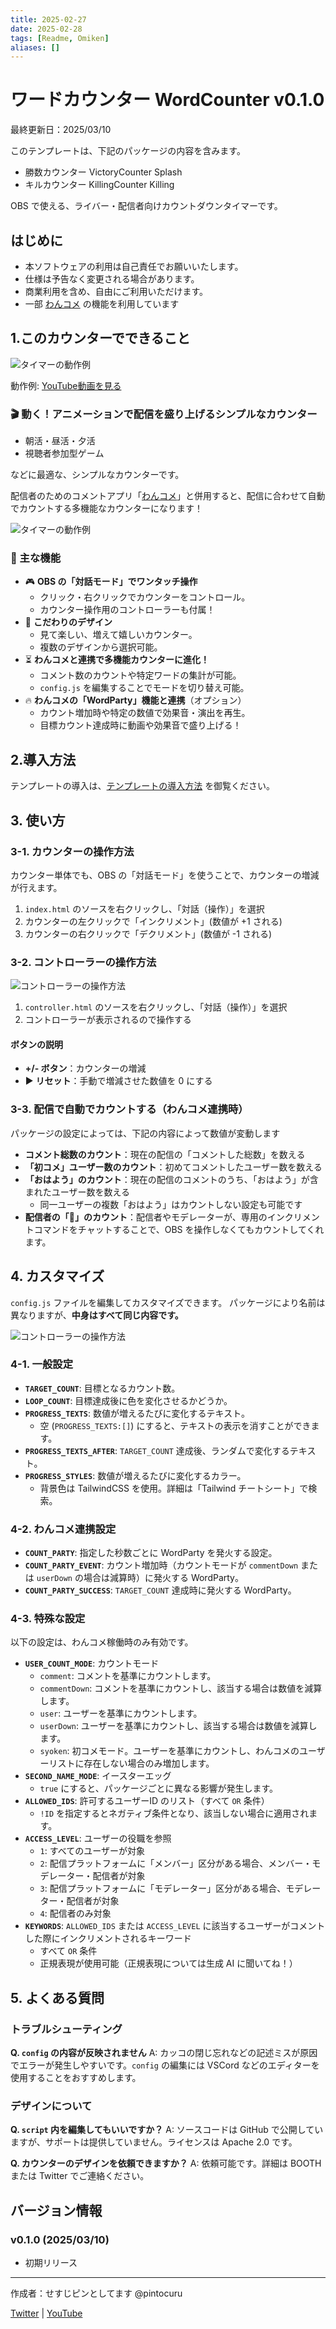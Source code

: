 ```yaml
---
title: 2025-02-27
date: 2025-02-28
tags: [Readme, Omiken]
aliases: []
---
```


# ワードカウンター WordCounter v0.1.0

最終更新日：2025/03/10

このテンプレートは、下記のパッケージの内容を含みます。

- 勝数カウンター VictoryCounter Splash
- キルカウンター KillingCounter Killing

OBS で使える、ライバー・配信者向けカウントダウンタイマーです。

## はじめに

- 本ソフトウェアの利用は自己責任でお願いいたします。
- 仕様は予告なく変更される場合があります。
- 商業利用を含め、自由にご利用いただけます。
- 一部 [わんコメ](https://onecomme.com/) の機能を利用しています

## 1.このカウンターでできること

![タイマーの動作例](images/1-1.jpg)

動作例: [YouTube動画を見る](https://www.youtube.com/watch?v=Z6ZN8FEDzp8)

### 🎬 動く！アニメーションで配信を盛り上げるシンプルなカウンター

- 朝活・昼活・夕活
- 視聴者参加型ゲーム

などに最適な、シンプルなカウンターです。

配信者のためのコメントアプリ「[わんコメ](https://onecomme.com)」と併用すると、配信に合わせて自動でカウントする多機能なカウンターになります！

![タイマーの動作例](images/1-2.jpg)

### 💬 主な機能

- 🎮 **OBS の「対話モード」でワンタッチ操作**
    - クリック・右クリックでカウンターをコントロール。
    - カウンター操作用のコントローラーも付属！
- 🎨 **こだわりのデザイン**
    - 見て楽しい、増えて嬉しいカウンター。
    - 複数のデザインから選択可能。
- ⏳ **わんコメと連携で多機能カウンターに進化！**
    - コメント数のカウントや特定ワードの集計が可能。
    - `config.js` を編集することでモードを切り替え可能。
- 🔥 **わんコメの「WordParty」機能と連携**（オプション）
    - カウント増加時や特定の数値で効果音・演出を再生。
    - 目標カウント達成時に動画や効果音で盛り上げる！

## 2.導入方法

テンプレートの導入は、[テンプレートの導入方法]() を御覧ください。

## 3. 使い方

### 3-1. カウンターの操作方法

カウンター単体でも、OBS の「対話モード」を使うことで、カウンターの増減が行えます。

1. `index.html` のソースを右クリックし、「対話（操作）」を選択
2. カウンターの左クリックで「インクリメント」(数値が +1 される)
3. カウンターの右クリックで「デクリメント」(数値が -1 される)

### 3-2. コントローラーの操作方法

![コントローラーの操作方法](images/1-2.jpg)

1. `controller.html` のソースを右クリックし、「対話（操作）」を選択
2. コントローラーが表示されるので操作する

#### ボタンの説明

- **+/- ボタン**：カウンターの増減
- ▶️ **リセット**：手動で増減させた数値を 0 にする

### 3-3. 配信で自動でカウントする（わんコメ連携時）

パッケージの設定によっては、下記の内容によって数値が変動します

- **コメント総数のカウント**：現在の配信の「コメントした総数」を数える
- **「初コメ」ユーザー数のカウント**：初めてコメントしたユーザー数を数える
- **「おはよう」のカウント**：現在の配信のコメントのうち、「おはよう」が含まれたユーザー数を数える
	- 同一ユーザーの複数「おはよう」はカウントしない設定も可能です
- **配信者の「👑」のカウント**：配信者やモデレーターが、専用のインクリメントコマンドをチャットすることで、OBS を操作しなくてもカウントしてくれます。

## 4. カスタマイズ

`config.js` ファイルを編集してカスタマイズできます。 パッケージにより名前は異なりますが、**中身はすべて同じ内容です。**

![コントローラーの操作方法](images/4-1.jpg)

### 4-1. 一般設定

- **`TARGET_COUNT`**: 目標となるカウント数。
- **`LOOP_COUNT`**: 目標達成後に色を変化させるかどうか。
- **`PROGRESS_TEXTS`**: 数値が増えるたびに変化するテキスト。
    - 空 (`PROGRESS_TEXTS:[]`) にすると、テキストの表示を消すことができます。
- **`PROGRESS_TEXTS_AFTER`**: `TARGET_COUNT` 達成後、ランダムで変化するテキスト。
- **`PROGRESS_STYLES`**: 数値が増えるたびに変化するカラー。
    - 背景色は TailwindCSS を使用。詳細は「Tailwind チートシート」で検索。

### 4-2. わんコメ連携設定

- **`COUNT_PARTY`**: 指定した秒数ごとに WordParty を発火する設定。
- **`COUNT_PARTY_EVENT`**: カウント増加時（カウントモードが `commentDown` または `userDown` の場合は減算時）に発火する WordParty。
- **`COUNT_PARTY_SUCCESS`**: `TARGET_COUNT` 達成時に発火する WordParty。

### 4-3. 特殊な設定

以下の設定は、わんコメ稼働時のみ有効です。

- **`USER_COUNT_MODE`**: カウントモード
    - `comment`: コメントを基準にカウントします。
    - `commentDown`: コメントを基準にカウントし、該当する場合は数値を減算します。
    - `user`: ユーザーを基準にカウントします。
    - `userDown`: ユーザーを基準にカウントし、該当する場合は数値を減算します。
    - `syoken`: 初コメモード。ユーザーを基準にカウントし、わんコメのユーザーリストに存在しない場合のみ増加します。
- **`SECOND_NAME_MODE`**: イースターエッグ
    - `true` にすると、パッケージごとに異なる影響が発生します。
- **`ALLOWED_IDS`**: 許可するユーザーID のリスト（すべて `OR` 条件）
    - `!ID` を指定するとネガティブ条件となり、該当しない場合に適用されます。
- **`ACCESS_LEVEL`**: ユーザーの役職を参照
    - `1`: すべてのユーザーが対象
    - `2`: 配信プラットフォームに「メンバー」区分がある場合、メンバー・モデレーター・配信者が対象
    - `3`: 配信プラットフォームに「モデレーター」区分がある場合、モデレーター・配信者が対象
    - `4`: 配信者のみ対象
- **`KEYWORDS`**: `ALLOWED_IDS` または `ACCESS_LEVEL` に該当するユーザーがコメントした際にインクリメントされるキーワード
    - すべて `OR` 条件
    - 正規表現が使用可能（正規表現については生成 AI に聞いてね！）

## 5. よくある質問

### トラブルシューティング

**Q. `config` の内容が反映されません**
A: カッコの閉じ忘れなどの記述ミスが原因でエラーが発生しやすいです。`config` の編集には VSCord などのエディターを使用することをおすすめします。

### デザインについて

**Q. `script` 内を編集してもいいですか？**
A: ソースコードは GitHub で公開していますが、サポートは提供していません。ライセンスは Apache 2.0 です。

**Q. カウンターのデザインを依頼できますか？**
A: 依頼可能です。詳細は BOOTH または Twitter でご連絡ください。

## バージョン情報

### v0.1.0 (2025/03/10)

- 初期リリース

---

作成者：せすじピンとしてます @pintocuru

[Twitter](https://twitter.com/pintocuru) | [YouTube](https://www.youtube.com/@pintocuru)
